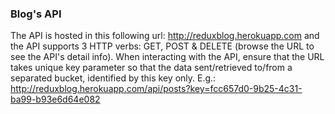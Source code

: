### Blog's API ###

The API is hosted in this following url: http://reduxblog.herokuapp.com and the API supports 3 HTTP verbs: GET, POST & DELETE (browse the URL to see the API's detail info). 
When interacting with the API, ensure that the URL takes unique key parameter so that the data sent/retrieved to/from a separated bucket, identified by this key only.
E.g.:  http://reduxblog.herokuapp.com/api/posts?key=fcc657d0-9b25-4c31-ba99-b93e6d64e082
